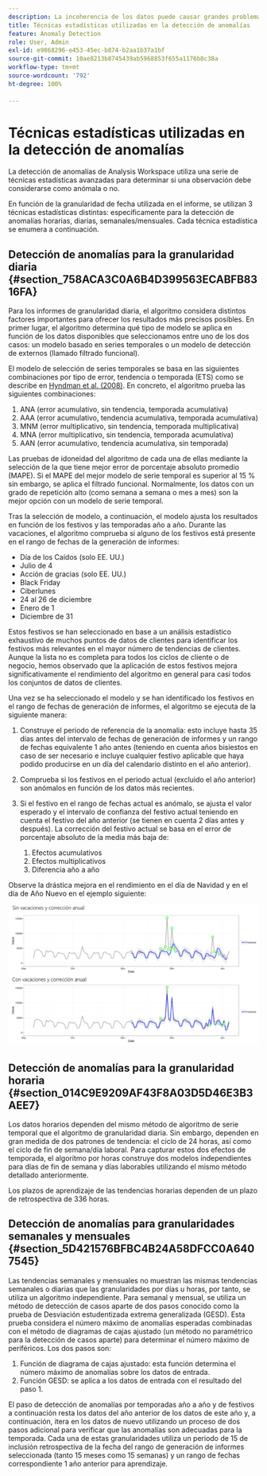 ```yaml
---
description: La incoherencia de los datos puede causar grandes problemas. Aprenda a identificar anomalías estadísticas con técnicas de detección de anomalías de Adobe. Empiece hoy mismo.
title: Técnicas estadísticas utilizadas en la detección de anomalías
feature: Anomaly Detection
role: User, Admin
exl-id: e9868296-e453-45ec-b874-b2aa1b37a1bf
source-git-commit: 10ae8213b8745439ab5968853f655a1176b8c38a
workflow-type: tm+mt
source-wordcount: '792'
ht-degree: 100%

---
```


# Técnicas estadísticas utilizadas en la detección de anomalías

La detección de anomalías de Analysis Workspace utiliza una serie de técnicas estadísticas avanzadas para determinar si una observación debe considerarse como anómala o no.

En función de la granularidad de fecha utilizada en el informe, se utilizan 3 técnicas estadísticas distintas: específicamente para la detección de anomalías horarias, diarias, semanales/mensuales. Cada técnica estadística se enumera a continuación.

## Detección de anomalías para la granularidad diaria {#section_758ACA3C0A6B4D399563ECABFB8316FA}

Para los informes de granularidad diaria, el algoritmo considera distintos factores importantes para ofrecer los resultados más precisos posibles. En primer lugar, el algoritmo determina qué tipo de modelo se aplica en función de los datos disponibles que seleccionamos entre uno de los dos casos: un modelo basado en series temporales o un modelo de detección de externos (llamado filtrado funcional).

El modelo de selección de series temporales se basa en las siguientes combinaciones por tipo de error, tendencia o temporada (ETS) como se describe en [Hyndman et al. (2008)](https://www.springer.com/es/book/9783540719168). En concreto, el algoritmo prueba las siguientes combinaciones:

1. ANA (error acumulativo, sin tendencia, temporada acumulativa)
1. AAA (error acumulativo, tendencia acumulativa, temporada acumulativa)
1. MNM (error multiplicativo, sin tendencia, temporada multiplicativa)
1. MNA (error multiplicativo, sin tendencia, temporada acumulativa)
1. AAN (error acumulativo, tendencia acumulativa, sin temporada)

Las pruebas de idoneidad del algoritmo de cada una de ellas mediante la selección de la que tiene mejor error de porcentaje absoluto promedio (MAPE). Si el MAPE del mejor modelo de serie temporal es superior al 15 % sin embargo, se aplica el filtrado funcional. Normalmente, los datos con un grado de repetición alto (como semana a semana o mes a mes) son la mejor opción con un modelo de serie temporal.

Tras la selección de modelo, a continuación, el modelo ajusta los resultados en función de los festivos y las temporadas año a año. Durante las vacaciones, el algoritmo comprueba si alguno de los festivos está presente en el rango de fechas de la generación de informes:

* Día de los Caídos (solo EE. UU.)
* Julio de 4
* Acción de gracias (solo EE. UU.)
* Black Friday
* Ciberlunes
* 24 al 26 de diciembre
* Enero de 1
* Diciembre de 31

Estos festivos se han seleccionado en base a un análisis estadístico exhaustivo de muchos puntos de datos de clientes para identificar los festivos más relevantes en el mayor número de tendencias de clientes. Aunque la lista no es completa para todos los ciclos de cliente o de negocio, hemos observado que la aplicación de estos festivos mejora significativamente el rendimiento del algoritmo en general para casi todos los conjuntos de datos de clientes.

Una vez se ha seleccionado el modelo y se han identificado los festivos en el rango de fechas de generación de informes, el algoritmo se ejecuta de la siguiente manera:

1. Construye el periodo de referencia de la anomalía: esto incluye hasta 35 días antes del intervalo de fechas de generación de informes y un rango de fechas equivalente 1 año antes (teniendo en cuenta años bisiestos en caso de ser necesario e incluye cualquier festivo aplicable que haya podido producirse en un día del calendario distinto en el año anterior).
1. Comprueba si los festivos en el periodo actual (excluido el año anterior) son anómalos en función de los datos más recientes.
1. Si el festivo en el rango de fechas actual es anómalo, se ajusta el valor esperado y el intervalo de confianza del festivo actual teniendo en cuenta el festivo del año anterior (se tienen en cuenta 2 días antes y después). La corrección del festivo actual se basa en el error de porcentaje absoluto de la media más baja de:

   1. Efectos acumulativos
   1. Efectos multiplicativos
   1. Diferencia año a año

Observe la drástica mejora en el rendimiento en el día de Navidad y en el día de Año Nuevo en el ejemplo siguiente:

![](assets/anomaly_statistics.png)

## Detección de anomalías para la granularidad horaria {#section_014C9E9209AF43F8A03D5D46E3B3AEE7}

Los datos horarios dependen del mismo método de algoritmo de serie temporal que el algoritmo de granularidad diaria. Sin embargo, dependen en gran medida de dos patrones de tendencia: el ciclo de 24 horas, así como el ciclo de fin de semana/día laboral. Para capturar estos dos efectos de temporada, el algoritmo por horas construye dos modelos independientes para días de fin de semana y días laborables utilizando el mismo método detallado anteriormente.

Los plazos de aprendizaje de las tendencias horarias dependen de un plazo de retrospectiva de 336 horas.

## Detección de anomalías para granularidades semanales y mensuales {#section_5D421576BFBC4B24A58DFCC0A6407545}

Las tendencias semanales y mensuales no muestran las mismas tendencias semanales o diarias que las granularidades por días u horas, por tanto, se utiliza un algoritmo independiente. Para semanal y mensual, se utiliza un método de detección de casos aparte de dos pasos conocido como la prueba de Desviación estudentizada extrema generalizada (GESD). Esta prueba considera el número máximo de anomalías esperadas combinadas con el método de diagramas de cajas ajustado (un método no paramétrico para la detección de casos aparte) para determinar el número máximo de periféricos. Los dos pasos son:

1. Función de diagrama de cajas ajustado: esta función determina el número máximo de anomalías sobre los datos de entrada.
1. Función GESD: se aplica a los datos de entrada con el resultado del paso 1.

El paso de detección de anomalías por temporadas año a año y de festivos a continuación resta los datos del año anterior de los datos de este año y, a continuación, itera en los datos de nuevo utilizando un proceso de dos pasos adicional para verificar que las anomalías son adecuadas para la temporada. Cada una de estas granularidades utiliza un periodo de 15 de inclusión retrospectiva de la fecha del rango de generación de informes seleccionada (tanto 15 meses como 15 semanas) y un rango de fechas correspondiente 1 año anterior para aprendizaje.
